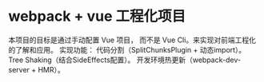# webpack + vue 工程化项目
本项目的目标是通过手动配置 Vue 项目， 而不是 Vue Cli。来实现对前端工程化的了解和应用。
实现功能： 
代码分割（SplitChunksPlugin + 动态import）。 
Tree Shaking（结合SideEffects配置）。 
开发环境热更新（webpack-dev-server + HMR）。

